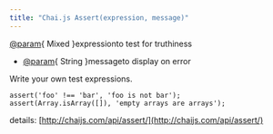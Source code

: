 ```yaml
---
title: "Chai.js Assert(expression, message)"
---
```


[@param](/users/param){ Mixed }expressionto test for truthiness  
- [@param](/users/param){ String }messageto display on error

Write your own test expressions.

    assert('foo' !== 'bar', 'foo is not bar');
    assert(Array.isArray([]), 'empty arrays are arrays');

details: [http://chaijs.com/api/assert/](http://chaijs.com/api/assert/)
